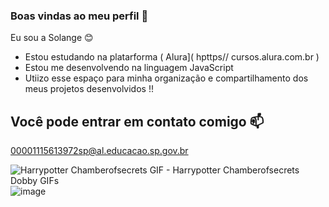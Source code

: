 ### Boas vindas ao meu perfil  🩷

Eu sou a Solange 😊

- Estou estudando na platarforma ( Alura]( hpttps// cursos.alura.com.br )
- Estou me desenvolvendo na linguagem JavaScript
- Utiizo esse espaço para minha organização e compartilhamento dos meus projetos desenvolvidos !!




## Você pode entrar em contato comigo 📫

00001115613972sp@al.educacao.sp.gov.br



<img src="https://media1.tenor.com/m/kxreel0tsaAAAAAC/harrypotter-chamberofsecrets.gif" alt="Harrypotter Chamberofsecrets GIF - Harrypotter Chamberofsecrets Dobby GIFs"/>![image](https://github.com/solange007/solange007/assets/170035761/0af8a59d-649f-4eaf-be1d-3fd9cb00fd12)


